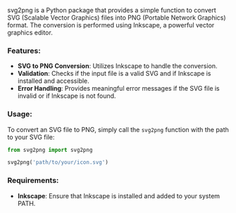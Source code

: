 svg2png is a Python package that provides a simple function to convert SVG (Scalable Vector Graphics) files into PNG (Portable Network Graphics) format. The conversion is performed using Inkscape, a powerful vector graphics editor.

### Features:
- **SVG to PNG Conversion**: Utilizes Inkscape to handle the conversion.
- **Validation**: Checks if the input file is a valid SVG and if Inkscape is installed and accessible.
- **Error Handling**: Provides meaningful error messages if the SVG file is invalid or if Inkscape is not found.

### Usage:
To convert an SVG file to PNG, simply call the `svg2png` function with the path to your SVG file:

```python
from svg2png import svg2png

svg2png('path/to/your/icon.svg')
```

### Requirements:
- **Inkscape**: Ensure that Inkscape is installed and added to your system PATH.